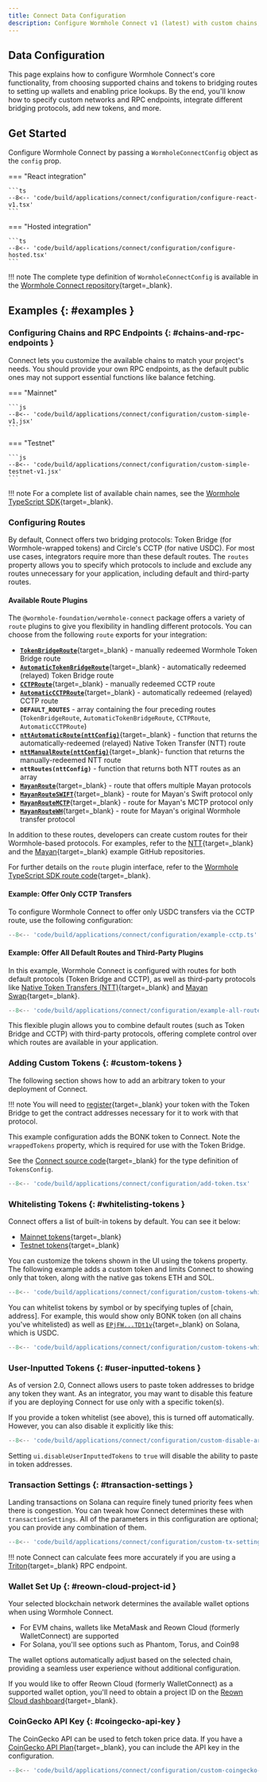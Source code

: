 ```yaml
---
title: Connect Data Configuration
description: Configure Wormhole Connect v1 (latest) with custom chains, tokens, routes, and more for enhanced blockchain interoperability.
---
```


## Data Configuration

This page explains how to configure Wormhole Connect's core functionality, from choosing supported chains and tokens to bridging routes to setting up wallets and enabling price lookups. By the end, you'll know how to specify custom networks and RPC endpoints, integrate different bridging protocols, add new tokens, and more.

## Get Started

Configure Wormhole Connect by passing a `WormholeConnectConfig` object as the `config` prop.

=== "React integration"

    ```ts
    --8<-- 'code/build/applications/connect/configuration/configure-react-v1.tsx'
    ```

=== "Hosted integration"

    ```ts
    --8<-- 'code/build/applications/connect/configuration/configure-hosted.tsx'
    ```

!!! note
    The complete type definition of `WormholeConnectConfig` is available in the [Wormhole Connect repository](https://github.com/wormhole-foundation/wormhole-connect/blob/development/wormhole-connect/src/config/types.ts){target=\_blank}.

## Examples {: #examples }

### Configuring Chains and RPC Endpoints {: #chains-and-rpc-endpoints }

Connect lets you customize the available chains to match your project's needs. You should provide your own RPC endpoints, as the default public ones may not support essential functions like balance fetching.

=== "Mainnet"

    ```js
    --8<-- 'code/build/applications/connect/configuration/custom-simple-v1.jsx'
    ```

=== "Testnet"

    ```js
    --8<-- 'code/build/applications/connect/configuration/custom-simple-testnet-v1.jsx'
    ```

!!! note
    For a complete list of available chain names, see the [Wormhole TypeScript SDK](https://github.com/wormhole-foundation/wormhole-sdk-ts/blob/main/core/base/src/constants/chains.ts){target=\_blank}.

### Configuring Routes

By default, Connect offers two bridging protocols: Token Bridge (for Wormhole-wrapped tokens) and Circle's CCTP (for native USDC). For most use cases, integrators require more than these default routes. The `routes` property allows you to specify which protocols to include and exclude any routes unnecessary for your application, including default and third-party routes.

#### Available Route Plugins

The `@wormhole-foundation/wormhole-connect` package offers a variety of `route` plugins to give you flexibility in handling different protocols. You can choose from the following `route` exports for your integration:

- [**`TokenBridgeRoute`**](https://github.com/wormhole-foundation/wormhole-sdk-ts/blob/main/connect/src/routes/tokenBridge/manual.ts){target=\_blank} - manually redeemed Wormhole Token Bridge route
- [**`AutomaticTokenBridgeRoute`**](https://github.com/wormhole-foundation/wormhole-sdk-ts/blob/main/connect/src/routes/tokenBridge/automatic.ts){target=\_blank} - automatically redeemed (relayed) Token Bridge route
- [**`CCTPRoute`**](https://github.com/wormhole-foundation/wormhole-sdk-ts/blob/main/connect/src/routes/cctp/manual.ts){target=\_blank} - manually redeemed CCTP route
- [**`AutomaticCCTPRoute`**](https://github.com/wormhole-foundation/wormhole-sdk-ts/blob/main/connect/src/routes/cctp/automatic.ts){target=\_blank} - automatically redeemed (relayed) CCTP route
- **`DEFAULT_ROUTES`** - array containing the four preceding routes (`TokenBridgeRoute`, `AutomaticTokenBridgeRoute`, `CCTPRoute`, `AutomaticCCTPRoute`)
- [**`nttAutomaticRoute(nttConfig)`**](https://github.com/wormhole-foundation/native-token-transfers/blob/main/sdk/route/src/automatic.ts){target=\_blank} - function that returns the automatically-redeemed (relayed) Native Token Transfer (NTT) route
- [**`nttManualRoute(nttConfig)`**](https://github.com/wormhole-foundation/native-token-transfers/blob/main/sdk/route/src/manual.ts){target=\_blank}- function that returns the manually-redeemed NTT route
- **`nttRoutes(nttConfig)`** - function that returns both NTT routes as an array
- [**`MayanRoute`**](https://github.com/mayan-finance/wormhole-sdk-route/blob/main/src/index.ts#L57){target=\_blank} - route that offers multiple Mayan protocols
- [**`MayanRouteSWIFT`**](https://github.com/mayan-finance/wormhole-sdk-route/blob/main/src/index.ts#L528){target=\_blank} - route for Mayan's Swift protocol only
- [**`MayanRouteMCTP`**](https://github.com/mayan-finance/wormhole-sdk-route/blob/main/src/index.ts#L539){target=\_blank} - route for Mayan's MCTP protocol only
- [**`MayanRouteWH`**](https://github.com/mayan-finance/wormhole-sdk-route/blob/main/src/index.ts#L550){target=\_blank} - route for Mayan's original Wormhole transfer protocol

In addition to these routes, developers can create custom routes for their Wormhole-based protocols. For examples, refer to the [NTT](https://github.com/wormhole-foundation/native-token-transfers/tree/main/sdk/route){target=\_blank} and the [Mayan](https://github.com/mayan-finance/wormhole-sdk-route){target=\_blank} example GitHub repositories.

For further details on the `route` plugin interface, refer to the [Wormhole TypeScript SDK route code](https://github.com/wormhole-foundation/wormhole-sdk-ts/blob/main/connect/src/routes/route.ts){target=\_blank}.

#### Example: Offer Only CCTP Transfers

To configure Wormhole Connect to offer only USDC transfers via the CCTP route, use the following configuration:

```typescript
--8<-- 'code/build/applications/connect/configuration/example-cctp.ts'
```

#### Example: Offer All Default Routes and Third-Party Plugins

In this example, Wormhole Connect is configured with routes for both default protocols (Token Bridge and CCTP), as well as third-party protocols like [Native Token Transfers (NTT)](/docs/build/contract-integrations/native-token-transfers/){target=\_blank} and [Mayan Swap](https://swap.mayan.finance/){target=\_blank}.

```typescript
--8<-- 'code/build/applications/connect/configuration/example-all-routes.ts'
```

This flexible plugin allows you to combine default routes (such as Token Bridge and CCTP) with third-party protocols, offering complete control over which routes are available in your application.

### Adding Custom Tokens {: #custom-tokens }

The following section shows how to add an arbitrary token to your deployment of Connect.

!!! note
    You will need to [register](https://portalbridge.com/advanced-tools/#/register){target=\_blank} your token with the Token Bridge to get the contract addresses necessary for it to work with that protocol.

This example configuration adds the BONK token to Connect. Note the `wrappedTokens` property, which is required for use with the Token Bridge.

See the [Connect source code](https://github.com/wormhole-foundation/wormhole-connect/blob/development/wormhole-connect/src/config/types.ts){target=\_blank} for the type definition of `TokensConfig`.

```typescript
--8<-- 'code/build/applications/connect/configuration/add-token.tsx'
```

### Whitelisting Tokens {: #whitelisting-tokens }

Connect offers a list of built-in tokens by default. You can see it below:

- [Mainnet tokens](https://github.com/wormhole-foundation/wormhole-connect/blob/development/wormhole-connect/src/config/mainnet/tokens.ts){target=\_blank}
- [Testnet tokens](https://github.com/wormhole-foundation/wormhole-connect/blob/development/wormhole-connect/src/config/testnet/tokens.ts){target=\_blank}

You can customize the tokens shown in the UI using the tokens property. The following example adds a custom token and limits Connect to showing only that token, along with the native gas tokens ETH and SOL.

```jsx
--8<-- 'code/build/applications/connect/configuration/custom-tokens-whitelist.jsx'
```

You can whitelist tokens by symbol or by specifying tuples of [chain, address]. For example, this would show only BONK token (on all chains you've whitelisted) as well as [`EPjFW...TDt1v`](https://solscan.io/token/EPjFWdd5AufqSSqeM2qN1xzybapC8G4wEGGkZwyTDt1v){target=\_blank} on Solana, which is USDC.

```jsx
--8<-- 'code/build/applications/connect/configuration/custom-tokens-whitelist-advanced.jsx'
```

### User-Inputted Tokens {: #user-inputted-tokens }

As of version 2.0, Connect allows users to paste token addresses to bridge any token they want. As an integrator, you may want to disable this feature if you are deploying Connect for use only with a specific token(s).

If you provide a token whitelist (see above), this is turned off automatically. However, you can also disable it explicitly like this:

```jsx
--8<-- 'code/build/applications/connect/configuration/custom-disable-arbitrary-tokens.jsx'
```

Setting `ui.disableUserInputtedTokens` to `true` will disable the ability to paste in token addresses.

### Transaction Settings {: #transaction-settings }

Landing transactions on Solana can require finely tuned priority fees when there is congestion. You can tweak how Connect determines these with `transactionSettings`. All of the parameters in this configuration are optional; you can provide any combination of them.

```jsx
--8<-- 'code/build/applications/connect/configuration/custom-tx-settings-solana.jsx'
```

!!! note
    Connect can calculate fees more accurately if you are using a [Triton](https://triton.one){target=\_blank} RPC endpoint.

### Wallet Set Up  {: #reown-cloud-project-id }

Your selected blockchain network determines the available wallet options when using Wormhole Connect.

 - For EVM chains, wallets like MetaMask and Reown Cloud (formerly WalletConnect) are supported
 - For Solana, you'll see options such as Phantom, Torus, and Coin98

The wallet options automatically adjust based on the selected chain, providing a seamless user experience without additional configuration.

If you would like to offer Reown Cloud (formerly WalletConnect) as a supported wallet option, you'll need to obtain a project ID on the [Reown Cloud dashboard](https://cloud.reown.com/){target=\_blank}.

### CoinGecko API Key {: #coingecko-api-key }

The CoinGecko API can be used to fetch token price data. If you have a [CoinGecko API Plan](https://apiguide.coingecko.com/getting-started/getting-started){target=\_blank}, you can include the API key in the configuration.

```jsx
--8<-- 'code/build/applications/connect/configuration/custom-coingecko-key.jsx'
```
